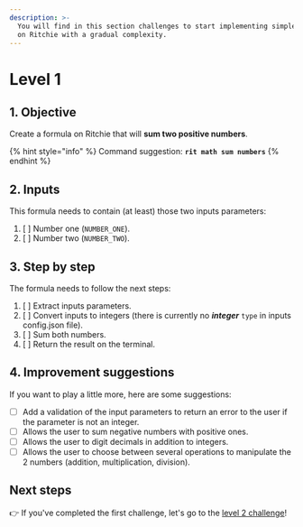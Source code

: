 ```yaml
---
description: >-
  You will find in this section challenges to start implementing simple formulas
  on Ritchie with a gradual complexity.
---
```


# Level 1

## 1. Objective

Create a formula on Ritchie that will **sum two positive numbers**.

{% hint style="info" %}
Command suggestion: **`rit math sum numbers`**
{% endhint %}

## 2. Inputs

This formula needs to contain \(at least\) those two inputs parameters:

1. [ ] Number one \(`NUMBER_ONE`\). 
2. [ ] Number two \(`NUMBER_TWO`\).

## 3. Step by step

The formula needs to follow the next steps:

1. [ ] Extract inputs parameters. 
2. [ ] Convert inputs to integers \(there is currently no _**integer**_ `type` in inputs config.json file\). 
3. [ ] Sum both numbers. 
4. [ ] Return the result on the terminal.

## 4. Improvement suggestions

 If you want to play a little more, here are some suggestions:

* [ ] Add a validation of the input parameters to return an error to the user if the parameter is not an integer. 
* [ ] Allows the user to sum negative numbers with positive ones. 
* [ ] Allows the user to digit decimals in addition to integers. 
* [ ] Allows the user to choose between several operations to manipulate the 2 numbers \(addition, multiplication, division\).

## Next steps 

👉 If you've completed the first challenge, let's go to the [level 2 challenge](level-2.md)!

